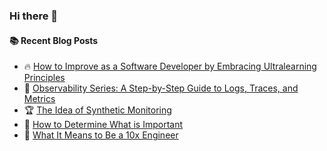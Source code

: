 ### Hi there 👋

<!--
**jorzel/jorzel** is a ✨ _special_ ✨ repository because its `README.md` (this file) appears on your GitHub profile.

Here are some ideas to get you started:

- 🔭 I’m currently working on ...
- 🌱 I’m currently learning ...
- 👯 I’m looking to collaborate on ...
- 🤔 I’m looking for help with ...
- 💬 Ask me about ...
- 📫 How to reach me: ...
- 😄 Pronouns: ...
- ⚡ Fun fact: ...
-->

#### :books: Recent Blog Posts
<!-- BLOGPOSTS:START -->
 - 🔥 [How to Improve as a Software Developer by Embracing Ultralearning Principles](https://levelup.gitconnected.com/how-to-improve-as-a-software-developer-by-embracing-ultralearning-principles-c8e7706f213d?source=rss-607ede630b31------2)
 - 📰 [Observability Series: A Step-by-Step Guide to Logs, Traces, and Metrics](https://levelup.gitconnected.com/observability-series-a-step-by-step-guide-to-logs-traces-and-metrics-9860d7c46220?source=rss-607ede630b31------2)
 - 🏆 [The Idea of Synthetic Monitoring](https://levelup.gitconnected.com/the-idea-of-synthetic-monitoring-6c1e9d1caa07?source=rss-607ede630b31------2)
 - 🔘 [How to Determine What is Important](https://medium.com/@orzel.jarek/how-to-determine-what-is-important-13302d3ebc9f?source=rss-607ede630b31------2)
 - 📰 [What It Means to Be a 10x Engineer](https://levelup.gitconnected.com/what-it-means-to-be-a-10x-engineer-0f5c4db543a6?source=rss-607ede630b31------2)<!-- BLOGPOSTS:END -->